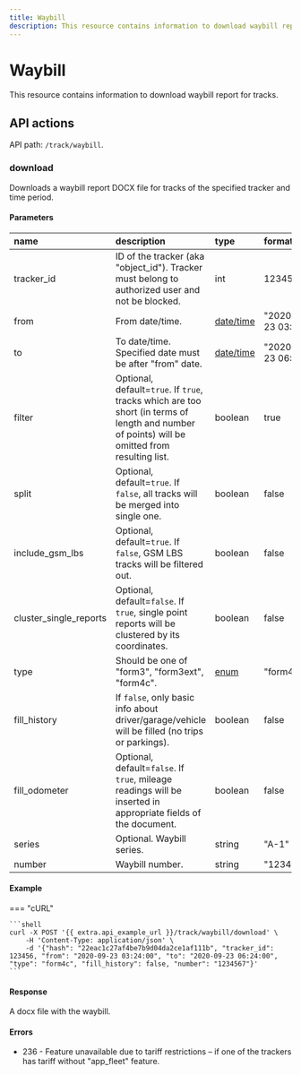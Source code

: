 ```yaml
---
title: Waybill
description: This resource contains information to download waybill report for tracks.
---
```


# Waybill

This resource contains information to download waybill report for tracks.


## API actions

API path: `/track/waybill`.

### download

Downloads a waybill report DOCX file for tracks of the specified tracker and time period.

#### Parameters

| name                   | description                                                                                                                                    | type                                                         | format                |
|:-----------------------|:-----------------------------------------------------------------------------------------------------------------------------------------------|:-------------------------------------------------------------|:----------------------|
| tracker_id             | ID of the tracker (aka "object_id"). Tracker must belong to authorized user and not be blocked.                                                | int                                                          | 123456                |
| from                   | From date/time.                                                                                                                                | [date/time](../../../../getting-started/introduction.md#datetime-formats) | "2020-09-23 03:24:00" |
| to                     | To date/time. Specified date must be after "from" date.                                                                                        | [date/time](../../../../getting-started/introduction.md#datetime-formats) | "2020-09-23 06:24:00" |
| filter                 | Optional, default=`true`. If `true`, tracks which are too short (in terms of length and number of points) will be omitted from resulting list. | boolean                                                      | true                  |
| split                  | Optional, default=`true`. If `false`, all tracks will be merged into single one.                                                               | boolean                                                      | false                 |
| include_gsm_lbs        | Optional, default=`true`. If `false`, GSM LBS tracks will be filtered out.                                                                     | boolean                                                      | false                 |
| cluster_single_reports | Optional, default=`false`. If `true`, single point reports will be clustered by its coordinates.                                               | boolean                                                      | false                 |
| type                   | Should be one of "form3", "form3ext", "form4c".                                                                                                | [enum](../../../../getting-started/introduction.md#data-types)            | "form4c"              |
| fill_history           | If `false`, only basic info about driver/garage/vehicle will be filled (no trips or parkings).                                                 | boolean                                                      | false                 |
| fill_odometer          | Optional, default=`false`. If `true`, mileage readings will be inserted in appropriate fields of the document.                                 | boolean                                                      | false                 |
| series                 | Optional. Waybill series.                                                                                                                      | string                                                       | "A-1"                 |
| number                 | Waybill number.                                                                                                                                | string                                                       | "123456789"           |

#### Example

=== "cURL"

    ```shell
    curl -X POST '{{ extra.api_example_url }}/track/waybill/download' \
        -H 'Content-Type: application/json' \
        -d '{"hash": "22eac1c27af4be7b9d04da2ce1af111b", "tracker_id": 123456, "from": "2020-09-23 03:24:00", "to": "2020-09-23 06:24:00", "type": "form4c", "fill_history": false, "number": "1234567"}'
    ```

#### Response

A docx file with the waybill.

#### Errors

* 236 - Feature unavailable due to tariff restrictions – if one of the trackers has tariff without "app_fleet" feature.
